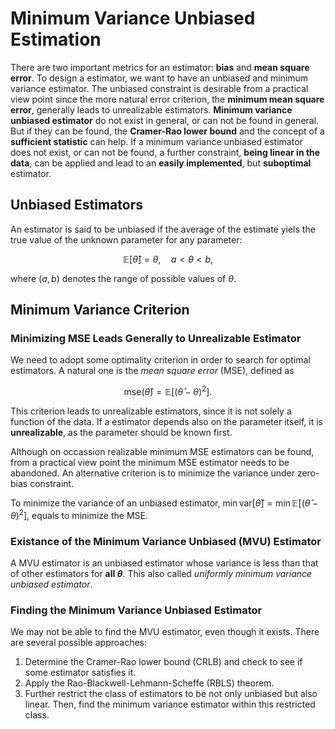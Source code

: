 # Minimum Variance Unbiased Estimation

There are two important metrics for an estimator: **bias** and **mean square error**. To design a estimator, we want to have an unbiased and minimum variance estimator. The unbiased constraint is desirable from a practical view point since the more natural error criterion, the **minimum mean square error**, generally leads to unrealizable estimators. **Minimum variance unbiased estimator** do not exist in general, or can not be found in general. But if they can be found, the **Cramer-Rao lower bound** and the concept of a **sufficient statistic** can help. If a minimum variance unbiased estimator does not exist, or can not be found, a further constraint, **being linear in the data**, can be applied and lead to an **easily implemented**, but **suboptimal** estimator.

## Unbiased Estimators

An estimator is said to be unbiased if the average of the estimate yiels the true value of the unknown parameter for any parameter:

$$\mathbb{E}[\hat{\theta}]=\theta,\quad a<\theta<b,$$

where $(a,b)$ denotes the range of possible values of $\theta$.

## Minimum Variance Criterion

### Minimizing MSE Leads Generally to Unrealizable Estimator 

We need to adopt some optimality criterion in order to search for optimal estimators. A natural one is the *mean square error* (MSE), defined as

$$\mathrm{mse}(\hat{\theta})=\mathbb{E}\left[\left(\hat{\theta}-\theta\right)^2\right].$$

This criterion leads to unrealizable estimators, since it is not solely a function of the data. If a estimator depends also on the parameter itself, it is **unrealizable**, as the parameter should be known first.

Although on occassion realizable minimum MSE estimators can be found, from a practical view point the minimum MSE estimator needs to be abandoned. An alternative criterion is to minimize the variance under zero-bias constraint.

To minimize the variance of an unbiased estimator, $\min\mathrm{var}[\hat{\theta}]=\min\mathbb{E}\left[\left(\hat{\theta}-\theta\right)^2\right]$, equals to minimize the MSE.

### Existance of the Minimum Variance Unbiased (MVU) Estimator

A MVU estimator is an unbiased estimator whose variance is less than that of other estimators for **all $\theta$**. This also called *uniformly minimum variance unbiased estimator*.

### Finding the Minimum Variance Unbiased Estimator

We may not be able to find the MVU estimator, even though it exists. There are several possible approaches:

1. Determine the Cramer-Rao lower bound (CRLB) and check to see if some estimator satisfies it.
2. Apply the Rao-Blackwell-Lehmann-Scheffe (RBLS) theorem.
3. Further restrict the class of estimators to be not only unbiased but also linear. Then, find the minimum variance estimator within this restricted class.

